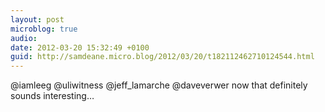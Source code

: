 ```yaml
---
layout: post
microblog: true
audio: 
date: 2012-03-20 15:32:49 +0100
guid: http://samdeane.micro.blog/2012/03/20/t182112462710124544.html
---
```

@iamleeg @uliwitness @jeff_lamarche @daveverwer now that definitely sounds interesting…
